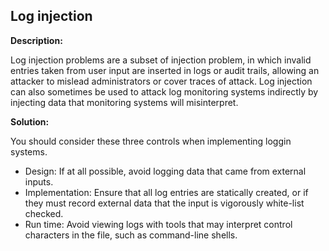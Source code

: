 
Log injection
-------

**Description:**

Log injection problems are a subset of injection problem, in which invalid entries taken from user input are inserted in logs or audit trails, allowing an attacker to mislead administrators or cover traces of attack. Log injection can also sometimes be used to attack log monitoring systems indirectly by injecting data that monitoring systems will misinterpret. 


**Solution:**

You should consider these three controls when implementing loggin systems. <br>
- Design: If at all possible, avoid logging data that came from external inputs. <br>
- Implementation: Ensure that all log entries are statically created, or if they must record external data that the input is vigorously white-list checked. <br>
- Run time: Avoid viewing logs with tools that may interpret control characters in the file, such as command-line shells.<br>

	